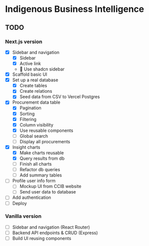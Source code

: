 # Indigenous Business Intelligence

## TODO
### Next.js version
- [x] Sidebar and navigation
  - [x] Sidebar
  - [x] Active link
  - 🚧 Use shadcn sidebar
- [x] Scaffold basic UI
- [x] Set up a real database
  - [x] Create tables
  - [x] Create relations
  - [x] Seed data from CSV to Vercel Postgres
- [x] Procurement data table
  - [x] Pagination
  - [x] Sorting
  - [x] Filtering
  - [x] Column visibility
  - [x] Use reusable components
  - [ ] Global search
  - [ ] Display all procurements
- [x] Insight charts
  - [x] Make charts reusable
  - [x] Query results from db
  - [ ] Finish all charts
  - [ ] Refactor db queries
  - [ ] Add summary tables
- [ ] Profile user info form
  - [ ] Mockup UI from CCIB website
  - [ ] Send user data to database
- [ ] Add authentication
- [ ] Deploy

### Vanilla version
- [ ] Sidebar and navigation (React Router)
- [ ] Backend API endpoints & CRUD (Express)
- [ ] Build UI reusing components